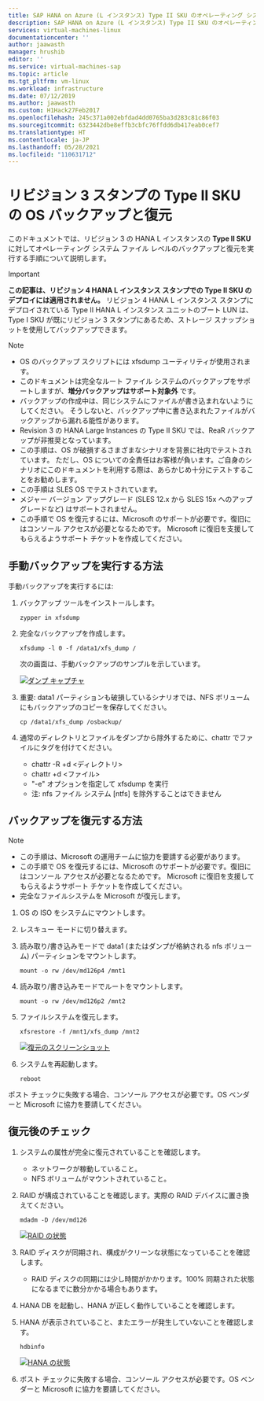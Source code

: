 ```yaml
---
title: SAP HANA on Azure (L インスタンス) Type II SKU のオペレーティング システムのバックアップと復元 | Microsoft Docs
description: SAP HANA on Azure (L インスタンス) Type II SKU のオペレーティング システムのバックアップと復元を実行します
services: virtual-machines-linux
documentationcenter: ''
author: jaawasth
manager: hrushib
editor: ''
ms.service: virtual-machines-sap
ms.topic: article
ms.tgt_pltfrm: vm-linux
ms.workload: infrastructure
ms.date: 07/12/2019
ms.author: jaawasth
ms.custom: H1Hack27Feb2017
ms.openlocfilehash: 245c371a002ebfdad4dd0765ba3d283c81c86f03
ms.sourcegitcommit: 6323442dbe8effb3cbfc76ffdd6db417eab0cef7
ms.translationtype: HT
ms.contentlocale: ja-JP
ms.lasthandoff: 05/28/2021
ms.locfileid: "110631712"
---
```

# <a name="os-backup-and-restore-for-type-ii-skus-of-revision-3-stamps"></a>リビジョン 3 スタンプの Type II SKU の OS バックアップと復元

このドキュメントでは、リビジョン 3 の HANA L インスタンスの **Type II SKU** に対してオペレーティング システム ファイル レベルのバックアップと復元を実行する手順について説明します。 

>[!Important]
> **この記事は、リビジョン 4 HANA L インスタンス スタンプでの Type II SKU のデプロイには適用されません。** リビジョン 4 HANA L インスタンス スタンプにデプロイされている Type II HANA L インスタンス ユニットのブート LUN は、Type I SKU が既にリビジョン 3 スタンプにあるため、ストレージ スナップショットを使用してバックアップできます。


>[!NOTE]
> * OS のバックアップ スクリプトには xfsdump ユーティリティが使用されます。  
> * このドキュメントは完全なルート ファイル システムのバックアップをサポートしますが、**増分バックアップはサポート対象外** です。
> * バックアップの作成中は、同じシステムにファイルが書き込まれないようにしてください。  そうしないと、バックアップ中に書き込まれたファイルがバックアップから漏れる能性があります。
> * Revision 3 の HANA Large Instances の Type II SKU では、ReaR バックアップが非推奨となっています。
> * この手順は、OS が破損するさまざまなシナリオを背景に社内でテストされています。 ただし、OS についての全責任はお客様が負います。ご自身のシナリオにこのドキュメントを利用する際は、あらかじめ十分にテストすることをお勧めします。
> * この手順は SLES OS でテストされています。
> * メジャー バージョン アップグレード (SLES 12.x から SLES 15x へのアップグレードなど) はサポートされません。
> * この手順で OS を復元するには、Microsoft のサポートが必要です。復旧にはコンソール アクセスが必要となるためです。 Microsoft に復旧を支援してもらえるようサポート チケットを作成してください。


## <a name="how-to-take-a-manual-backup"></a>手動バックアップを実行する方法

手動バックアップを実行するには:

1. バックアップ ツールをインストールします。
   ```
   zypper in xfsdump
   ```

2. 完全なバックアップを作成します。 
   ```
   xfsdump -l 0 -f /data1/xfs_dump /
   ```

   次の画面は、手動バックアップのサンプルを示しています。
   
    [![ダンプ キャプチャ](media/HowToHLI/OSBackupTypeIISKUs/dump-capture.png)](media/HowToHLI/OSBackupTypeIISKUs/dump-capture.png#lightbox)


3. 重要: data1 パーティションも破損しているシナリオでは、NFS ボリュームにもバックアップのコピーを保存してください。
   ```
   cp /data1/xfs_dump /osbackup/
   ```

4. 通常のディレクトリとファイルをダンプから除外するために、chattr でファイルにタグを付けてください。
   * chattr -R +d <ディレクトリ>
   * chattr +d <ファイル>
   * "-e" オプションを指定して xfsdump を実行
   * 注: nfs ファイル システム [ntfs] を除外することはできません




## <a name="how-to-restore-a-backup"></a>バックアップを復元する方法

>[!NOTE]
> * この手順は、Microsoft の運用チームに協力を要請する必要があります。
> * この手順で OS を復元するには、Microsoft のサポートが必要です。復旧にはコンソール アクセスが必要となるためです。 Microsoft に復旧を支援してもらえるようサポート チケットを作成してください。
> * 完全なファイルシステムを Microsoft が復元します。

1. OS の ISO をシステムにマウントします。

2. レスキュー モードに切り替えます。

3. 読み取り/書き込みモードで data1 (またはダンプが格納される nfs ボリューム) パーティションをマウントします。
   ```
   mount -o rw /dev/md126p4 /mnt1
   ```
4. 読み取り/書き込みモードでルートをマウントします。
   ```
   mount -o rw /dev/md126p2 /mnt2
   ```
5. ファイルシステムを復元します。
   ```
   xfsrestore -f /mnt1/xfs_dump /mnt2
   ```
   [![復元のスクリーンショット](media/HowToHLI/OSBackupTypeIISKUs/restore-screenshot.png)](media/HowToHLI/OSBackupTypeIISKUs/restore-screenshot.png#lightbox)
6. システムを再起動します。
   ```
   reboot
   ```

ポスト チェックに失敗する場合、コンソール アクセスが必要です。OS ベンダーと Microsoft に協力を要請してください。

## <a name="post-restore-check"></a>復元後のチェック

1. システムの属性が完全に復元されていることを確認します。
   * ネットワークが稼動していること。
   * NFS ボリュームがマウントされていること。
2. RAID が構成されていることを確認します。実際の RAID デバイスに置き換えてください。
   ```
   mdadm -D /dev/md126
   ```
   [![RAID の状態](media/HowToHLI/OSBackupTypeIISKUs/raid-status.png)](media/HowToHLI/OSBackupTypeIISKUs/raid-status.png#lightbox)

3. RAID ディスクが同期され、構成がクリーンな状態になっていることを確認します。
   * RAID ディスクの同期には少し時間がかかります。100% 同期された状態になるまでに数分かかる場合もあります。

4. HANA DB を起動し、HANA が正しく動作していることを確認します。

5. HANA が表示されていること、またエラーが発生していないことを確認します。
   ```
   hdbinfo
   ```
   [![HANA の状態](media/HowToHLI/OSBackupTypeIISKUs/hana-status.png)](media/HowToHLI/OSBackupTypeIISKUs/hana-status.png#lightbox)

6. ポスト チェックに失敗する場合、コンソール アクセスが必要です。OS ベンダーと Microsoft に協力を要請してください。